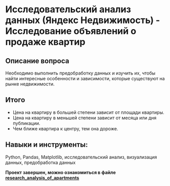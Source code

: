 # Исследовательский анализ данных (Яндекс Недвижимость) - Исследование объявлений о продаже квартир

## Описание вопроса
Необходимо выполнить предобработку данных и изучить их, чтобы найти интересные особенности и зависимости, которые существуют на рынке недвижимости.

## Итого
* Цена на квартиру в большей степени зависит от площади квартиры.
* Цена на квартиру в меньшей степени зависит от месяца или дня публикации.
* Чем ближе квартира к центру, тем она дороже.

## Навыки и инструменты:
Python, Pandas, Matplotlib, исследовательский анализ, визуализация данных, предобработка данных

**Проект завершен, можно ознакомиться в файле [research_analysis_of_apartments]()**
